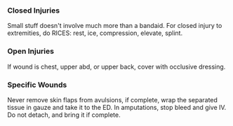 ### Closed Injuries
Small stuff doesn't involve much more than a bandaid. For closed injury to extremities, do RICES: rest, ice, compression, elevate, splint.

### Open Injuries
If wound is chest, upper abd, or upper back, cover with occlusive dressing.

### Specific Wounds
Never remove skin flaps from avulsions, if complete, wrap the separated tissue in gauze and take it to the ED.
In amputations, stop bleed and give IV. Do not detach, and bring it if complete.